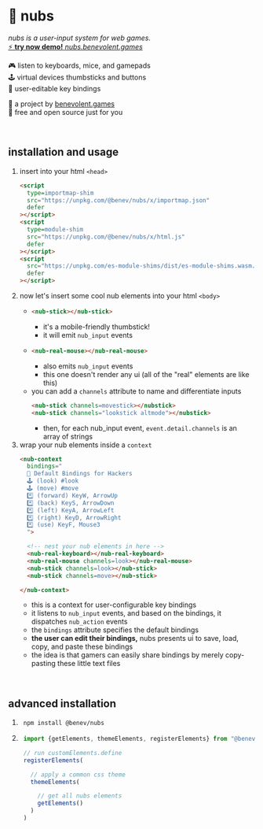 
🔘 nubs
=======

*nubs is a user-input system for web games.*  
[⚡ **try now demo!** *nubs.benevolent.games*](https://nubs.benevolent.games/)  

🎮 listen to keyboards, mice, and gamepads  
🕹️ virtual devices thumbsticks and buttons  
📝 user-editable key bindings  

👼 a project by [benevolent.games](https://benevolent.games/)  
💖 free and open source just for you  

<br/>

## installation and usage

1. insert into your html `<head>`
    ```html
    <script
      type=importmap-shim
      src="https://unpkg.com/@benev/nubs/x/importmap.json"
      defer
    ></script>
    <script
      type=module-shim
      src="https://unpkg.com/@benev/nubs/x/html.js"
      defer
    ></script>
    <script
      src="https://unpkg.com/es-module-shims/dist/es-module-shims.wasm.js"
      defer
    ></script>
    ```
1. now let's insert some cool nub elements into your html `<body>`
    - ```html
      <nub-stick></nub-stick>
      ```
      - it's a mobile-friendly thumbstick!
      - it will emit `nub_input` events
    - ```html
      <nub-real-mouse></nub-real-mouse>
      ```
      - also emits `nub_input` events
      - this one doesn't render any ui (all of the "real" elements are like this)
    - you can add a `channels` attribute to name and differentiate inputs
      ```html
      <nub-stick channels=movestick></nubstick>
      <nub-stick channels="lookstick altmode"></nubstick>
      ```
      - then, for each nub_input event, `event.detail.channels` is an array of strings
1. wrap your nub elements inside a `context`
    ```html
    <nub-context
      bindings="
      👼 Default Bindings for Hackers
      🕹️ (look) #look
      🕹️ (move) #move
      *️⃣ (forward) KeyW, ArrowUp
      *️⃣ (back) KeyS, ArrowDown
      *️⃣ (left) KeyA, ArrowLeft
      *️⃣ (right) KeyD, ArrowRight
      *️⃣ (use) KeyF, Mouse3
      ">

      <!-- nest your nub elements in here -->
      <nub-real-keyboard></nub-real-keyboard>
      <nub-real-mouse channels=look></nub-real-mouse>
      <nub-stick channels=look></nub-stick>
      <nub-stick channels=move></nub-stick>

    </nub-context>
    ```
    - this is a context for user-configurable key bindings
    - it listens to `nub_input` events, and based on the bindings, it dispatches `nub_action` events
    - the `bindings` attribute specifies the default bindings
    - **the user can edit their bindings,** nubs presents ui to save, load, copy, and paste these bindings
    - the idea is that gamers can easily share bindings by merely copy-pasting these little text files

<br/>

## advanced installation

1. ```sh
    npm install @benev/nubs
    ```
1. ```js
    import {getElements, themeElements, registerElements} from "@benev/nubs"

    // run customElements.define
    registerElements(

      // apply a common css theme
      themeElements(

        // get all nubs elements
        getElements()
      )
    )
    ```
